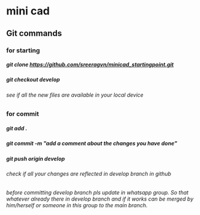 # mini cad
## Git commands

### for starting
##### git clone https://github.com/sreeragvn/minicad_startingpoint.git
##### git checkout develop
###### see if all the new files are available in your local device

### for commit
##### git add .
##### git commit -m "add a comment about the changes you have done"
##### git push origin develop
###### check if all your changes  are reflected in develop branch in github

###### before committing develop branch pls update in whatsapp group. So that whatever already there in develop branch and if it works can be merged by him/herself or someone in this group to the main branch.

